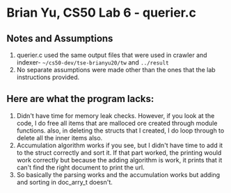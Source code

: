 # Brian Yu, CS50 Lab 6 - querier.c
## Notes and Assumptions
1. querier.c used the same output files that were used in crawler and indexer-  ```~/cs50-dev/tse-brianyu20/tw``` and ```../result```
2. No separate assumptions were made other than the ones that the lab instructions provided. 
## Here are what the program lacks:
1. Didn't have time for memory leak checks. However, if you look at the code, I do free all items that are malloced ore created through module functions. also, in deleting the structs that I created, I do loop through to delete all the inner items also. 
2. Accumulation algorithm works if you see, but I didn't have time to add it to the struct correctly and sort it. If that part worked, the printing would work correctly but because the adding algorithm is work, it prints that it can't find the right document to print the url. 
3. So basically the parsing works and the accumulation works but adding and sorting in doc_arry_t doesn't. 